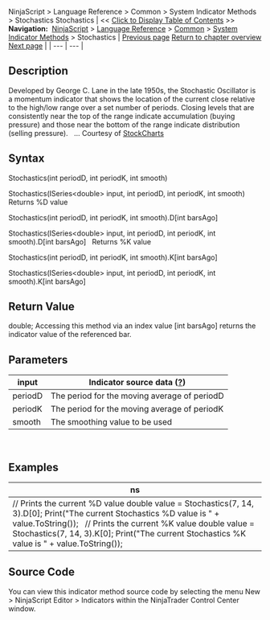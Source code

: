 ﻿
NinjaScript \> Language Reference \> Common \> System Indicator Methods \> Stochastics
Stochastics
| \<\< [Click to Display Table of Contents](stochastics.md) \>\> **Navigation:**     [NinjaScript](ninjascript-1.md) \> [Language Reference](language_reference_wip-1.md) \> [Common](common-1.md) \> [System Indicator Methods](indicators-1.md) \> Stochastics | [Previous page](standard_error_stderror-1.md) [Return to chapter overview](indicators-1.md) [Next page](stochastics_fast-1.md) |
| --- | --- |
## Description
Developed by George C. Lane in the late 1950s, the Stochastic Oscillator is a momentum indicator that shows the location of the current close relative to the high/low range over a set number of periods. Closing levels that are consistently near the top of the range indicate accumulation (buying pressure) and those near the bottom of the range indicate distribution (selling pressure). 
 
... Courtesy of [StockCharts](http://stockcharts.com/school/doku.php?id=chart_school:technical_indicators:stochastic_oscillator_fast_slow_and_full)

## Syntax
Stochastics(int periodD, int periodK, int smooth)  

Stochastics(ISeries\<double\> input, int periodD, int periodK, int smooth)
 
Returns %D value  

Stochastics(int periodD, int periodK, int smooth).D\[int barsAgo]  

Stochastics(ISeries\<double\> input, int periodD, int periodK, int smooth).D\[int barsAgo]
 
Returns %K value  

Stochastics(int periodD, int periodK, int smooth).K\[int barsAgo]  

Stochastics(ISeries\<double\> input, int periodD, int periodK, int smooth).K\[int barsAgo]

## Return Value
double; Accessing this method via an index value \[int barsAgo] returns the indicator value of the referenced bar.

## Parameters
| input | Indicator source data ([?](valid_input_data_for_indicator-1.md)) |
| --- | --- |
| periodD | The period for the moving average of periodD |
| periodK | The period for the moving average of periodK |
| smooth | The smoothing value to be used |

 
## 
## Examples
| ns |
| --- |
| // Prints the current %D value double value \= Stochastics(7, 14, 3).D\[0]; Print("The current Stochastics %D value is " \+ value.ToString());   // Prints the current %K value double value \= Stochastics(7, 14, 3).K\[0]; Print("The current Stochastics %K value is " \+ value.ToString()); |

## Source Code
You can view this indicator method source code by selecting the menu New \> NinjaScript Editor \> Indicators within the NinjaTrader Control Center window.
